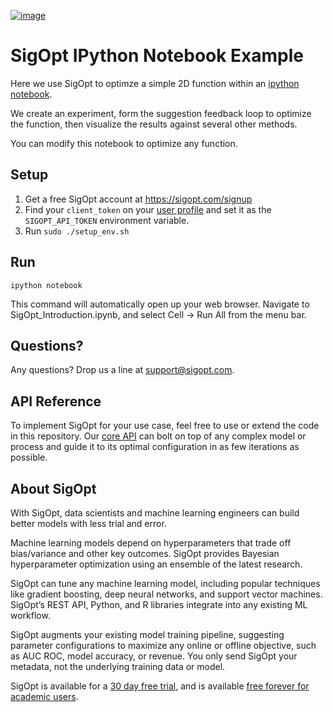 [![image](https://sigopt.com/static/img/SigOpt_logo_horiz.png?raw=true)](https://sigopt.com)

# SigOpt IPython Notebook Example

Here we use SigOpt to optimze a simple 2D function within an [ipython notebook](http://ipython.org/notebook.html).

We create an experiment, form the suggestion feedback loop to optimize the function, then visualize the results against several other methods.

You can modify this notebook to optimize any function.

## Setup
1. Get a free SigOpt account at https://sigopt.com/signup
2. Find your `client_token` on your [user profile](https://sigopt.com/user/profile) and set it
  as the `SIGOPT_API_TOKEN` environment variable.
4. Run `sudo ./setup_env.sh`

## Run
```
ipython notebook
```
This command will automatically open up your web browser. Navigate to SigOpt_Introduction.ipynb, and select Cell -> Run All from the menu bar.

## Questions?
Any questions? Drop us a line at [support@sigopt.com](mailto:support@sigopt.com).

## API Reference
To implement SigOpt for your use case, feel free to use or extend the code in this repository. Our [core API](https://sigopt.com/docs) can bolt on top of any complex model or process and guide it to its optimal configuration in as few iterations as possible. 

## About SigOpt

With SigOpt, data scientists and machine learning engineers can build better models with less trial and error.

Machine learning models depend on hyperparameters that trade off bias/variance and other key outcomes. SigOpt provides Bayesian hyperparameter optimization using an ensemble of the latest research.

SigOpt can tune any machine learning model, including popular techniques like gradient boosting, deep neural networks, and support vector machines. SigOpt’s REST API, Python, and R libraries integrate into any existing ML workflow.

SigOpt augments your existing model training pipeline, suggesting parameter configurations to maximize any online or offline objective, such as AUC ROC, model accuracy, or revenue. You only send SigOpt your metadata, not the underlying training data or model.

SigOpt is available for a [30 day free trial](https://sigopt.com/signup), and is available [free forever for academic users](https://sigopt.com/edu).
